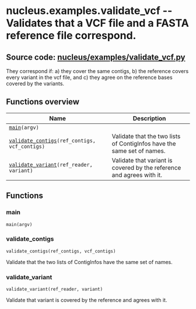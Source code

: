 # nucleus.examples.validate_vcf -- Validates that a VCF file and a FASTA reference file correspond.
**Source code:** [nucleus/examples/validate_vcf.py](https://github.com/google/nucleus/tree/master/nucleus/examples/validate_vcf.py)
---
They correspond if:
a) they cover the same contigs,
b) the reference covers every variant in the vcf file, and
c) they agree on the reference bases covered by the variants.

## Functions overview
Name | Description
-----|------------
[`main`](#main)`(argv)` | 
[`validate_contigs`](#validate_contigs)`(ref_contigs, vcf_contigs)` | Validate that the two lists of ContigInfos have the same set of names.
[`validate_variant`](#validate_variant)`(ref_reader, variant)` | Validate that variant is covered by the reference and agrees with it.

## Functions
### main
`main(argv)`



### validate_contigs
`validate_contigs(ref_contigs, vcf_contigs)`

Validate that the two lists of ContigInfos have the same set of names.

### validate_variant
`validate_variant(ref_reader, variant)`

Validate that variant is covered by the reference and agrees with it.


